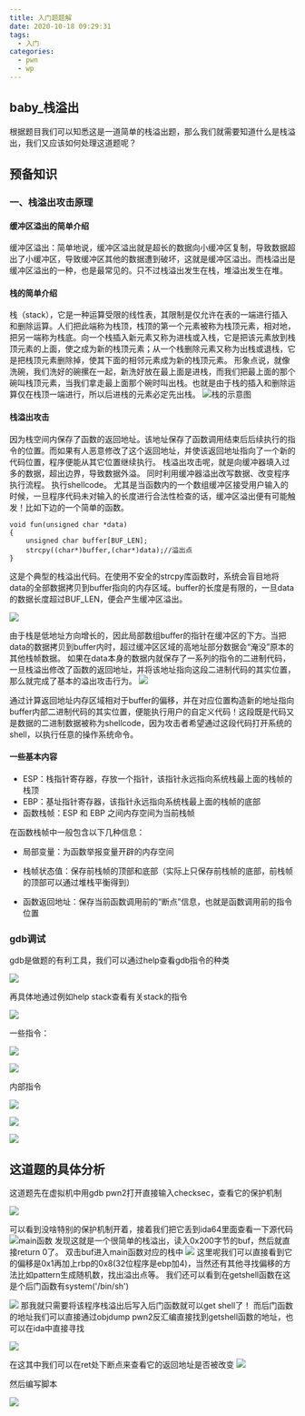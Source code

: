 ```yaml
---
title: 入门题题解
date: 2020-10-18 09:29:31
tags:
  - 入门
categories:
  - pwn
  - wp
---
```

## baby_栈溢出

根据题目我们可以知悉这是一道简单的栈溢出题，那么我们就需要知道什么是栈溢出，我们又应该如何处理这道题呢？
## 预备知识


### 一、栈溢出攻击原理
#### 缓冲区溢出的简单介绍

缓冲区溢出：简单地说，缓冲区溢出就是超长的数据向小缓冲区复制，导致数据超出了小缓冲区，导致缓冲区其他的数据遭到破坏，这就是缓冲区溢出。而栈溢出是缓冲区溢出的一种，也是最常见的。只不过栈溢出发生在栈，堆溢出发生在堆。
#### 栈的简单介绍

栈（stack），它是一种运算受限的线性表，其限制是仅允许在表的一端进行插入和删除运算。人们把此端称为栈顶，栈顶的第一个元素被称为栈顶元素，相对地，把另一端称为栈底。向一个栈插入新元素又称为进栈或入栈，它是把该元素放到栈顶元素的上面，使之成为新的栈顶元素；从一个栈删除元素又称为出栈或退栈，它是把栈顶元素删除掉，使其下面的相邻元素成为新的栈顶元素。
形象点说，就像洗碗，我们洗好的碗摞在一起，新洗好放在最上面是进栈，而我们把最上面的那个碗叫栈顶元素，当我们拿走最上面那个碗时叫出栈。也就是由于栈的插入和删除运算仅在栈顶一端进行，所以后进栈的元素必定先出栈。
![栈的示意图](1.png)


#### 栈溢出攻击
因为栈空间内保存了函数的返回地址。该地址保存了函数调用结束后后续执行的指令的位置。而如果有人恶意修改了这个返回地址，并使该返回地址指向了一个新的代码位置，程序便能从其它位置继续执行。
栈溢出攻击呢，就是向缓冲器填入过多的数据，超出边界，导致数据外溢。 同时利用缓冲器溢出改写数据、改变程序执行流程。 执行shellcode。
尤其是当函数内的一个数组缓冲区接受用户输入的时候，一旦程序代码未对输入的长度进行合法性检查的话，缓冲区溢出便有可能触发！比如下边的一个简单的函数。

```
void fun(unsigned char *data)
{
    unsigned char buffer[BUF_LEN];
    strcpy((char*)buffer,(char*)data);//溢出点
}
```

这是个典型的栈溢出代码。在使用不安全的strcpy库函数时，系统会盲目地将data的全部数据拷贝到buffer指向的内存区域。buffer的长度是有限的，一旦data的数据长度超过BUF_LEN，便会产生缓冲区溢出。

![](2.jpg)

由于栈是低地址方向增长的，因此局部数组buffer的指针在缓冲区的下方。当把data的数据拷贝到buffer内时，超过缓冲区区域的高地址部分数据会“淹没”原本的其他栈帧数据。
如果在data本身的数据内就保存了一系列的指令的二进制代码，一旦栈溢出修改了函数的返回地址，并将该地址指向这段二进制代码的其实位置，那么就完成了基本的溢出攻击行为。
![](3.jpg)

通过计算返回地址内存区域相对于buffer的偏移，并在对应位置构造新的地址指向buffer内部二进制代码的其实位置，便能执行用户的自定义代码！这段既是代码又是数据的二进制数据被称为shellcode，因为攻击者希望通过这段代码打开系统的shell，以执行任意的操作系统命令。

#### 一些基本内容

+ ESP：栈指针寄存器，存放一个指针，该指针永远指向系统栈最上面的栈帧的栈顶
+ EBP：基址指针寄存器，该指针永远指向系统栈最上面的栈帧的底部
+ 函数栈帧：ESP 和 EBP 之间内存空间为当前栈帧


在函数栈帧中一般包含以下几种信息：

+ 局部变量：为函数举报变量开辟的内存空间
+ 栈帧状态值：保存前栈帧的顶部和底部（实际上只保存前栈帧的底部，前栈帧的顶部可以通过堆栈平衡得到）

+ 函数返回地址：保存当前函数调用前的“断点”信息，也就是函数调用前的指令位置

### gdb调试

gdb是做题的有利工具，我们可以通过help查看gdb指令的种类

![](10.png)

再具体地通过例如help stack查看有关stack的指令


![](11.png)

一些指令：

![](12.png)

![](13.png)

内部指令

![](14.png)

![](15.png)

![](16.png)

## 这道题的具体分析

这道题先在虚拟机中用gdb pwn2打开直接输入checksec，查看它的保护机制

![](4.png)

可以看到没啥特别的保护机制开着，接着我们把它丢到ida64里面查看一下源代码
![main函数](5.png)
发现这就是一个很简单的栈溢出，读入0x200字节的buf，然后就直接return 0了。
双击buf进入main函数对应的栈中
![](6.png)
这里呢我们可以直接看到它的偏移是0x1再加上rbp的0x8(32位程序是ebp加4)，当然还有其他寻找偏移的方法比如pattern生成随机数，找出溢出点等。
我们还可以看到在getshell函数在这是个后门函数有system('/bin/sh')

![](7.png)
那我就只需要将该程序栈溢出后写入后门函数就可以get shell了！
而后门函数的地址我们可以直接通过objdump pwn2反汇编直接找到getshell函数的地址，也可以在ida中直接寻找

![](8.png)

在这其中我们可以在ret处下断点来查看它的返回地址是否被改变
![](17.png)

然后编写脚本

![](9.png)